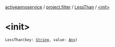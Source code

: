 [activeannoservice](../../index.md) / [project.filter](../index.md) / [LessThan](index.md) / [&lt;init&gt;](./-init-.md)

# &lt;init&gt;

`LessThan(key: `[`String`](https://kotlinlang.org/api/latest/jvm/stdlib/kotlin/-string/index.html)`, value: `[`Any`](https://kotlinlang.org/api/latest/jvm/stdlib/kotlin/-any/index.html)`)`